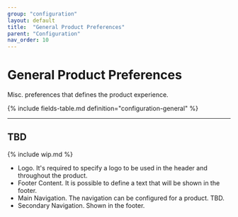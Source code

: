 ```yaml
---
group: "configuration"
layout: default
title:  "General Product Preferences"
parent: "Configuration"
nav_order: 10
---
```


# General Product Preferences

Misc. preferences that defines the product experience.

{% include fields-table.md definition="configuration-general" %}


---------

## TBD

{% include wip.md %}

* Logo. It's required to specify a logo to be used in the header and throughout the product.
* Footer Content. It is possible to define a text that will be shown in the footer.
* Main Navigation. The navigation can be configured for a product. TBD.
* Secondary Navigation. Shown in the footer.
